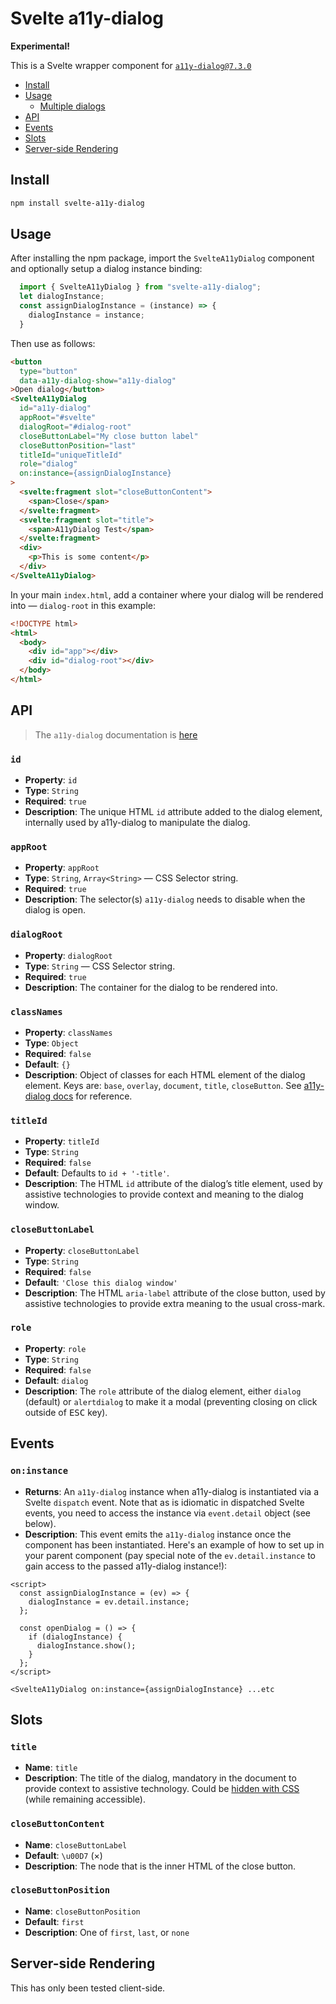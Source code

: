 # Svelte a11y-dialog

**Experimental!**

This is a Svelte wrapper component for [`a11y-dialog@7.3.0`](https://github.com/KittyGiraudel/a11y-dialog)

- [Install](#install)
- [Usage](#usage)
  - [Multiple dialogs](#multiple-dialogs)
- [API](#api)
- [Events](#events)
- [Slots](#slots)
- [Server-side Rendering](#server-side-rendering)

## Install

```bash
npm install svelte-a11y-dialog
```

## Usage

After installing the npm package, import the `SvelteA11yDialog` component
and optionally setup a dialog instance binding:

```js
  import { SvelteA11yDialog } from "svelte-a11y-dialog";
  let dialogInstance;
  const assignDialogInstance = (instance) => {
    dialogInstance = instance;
  }
```

Then use as follows:

```html
<button
  type="button"
  data-a11y-dialog-show="a11y-dialog"
>Open dialog</button>
<SvelteA11yDialog 
  id="a11y-dialog"
  appRoot="#svelte"
  dialogRoot="#dialog-root"
  closeButtonLabel="My close button label"
  closeButtonPosition="last"
  titleId="uniqueTitleId"
  role="dialog"
  on:instance={assignDialogInstance}
>
  <svelte:fragment slot="closeButtonContent">
    <span>Close</span>
  </svelte:fragment> 
  <svelte:fragment slot="title">
    <span>A11yDialog Test</span>
  </svelte:fragment> 
  <div>
    <p>This is some content</p>
  </div>
</SvelteA11yDialog>
```

In your main `index.html`, add a container where your dialog will be rendered into — `dialog-root` in this example:

```html
<!DOCTYPE html>
<html>
  <body>
    <div id="app"></div>
    <div id="dialog-root"></div>
  </body>
</html>
```

## API

> The `a11y-dialog` documentation is [here](https://a11y-dialog.netlify.app/)

### `id`

- **Property**: `id`
- **Type**: `String`
- **Required**: `true`
- **Description**: The unique HTML `id` attribute added to the dialog element, internally used by a11y-dialog to manipulate the dialog.


### `appRoot`

- **Property**: `appRoot`
- **Type**: `String`, `Array<String>` — CSS Selector string.
- **Required**: `true`
- **Description**: The selector(s) `a11y-dialog` needs to disable when the dialog is open.

### `dialogRoot`

- **Property**: `dialogRoot`
- **Type**: `String` — CSS Selector string.
- **Required**: `true`
- **Description**: The container for the dialog to be rendered into.

### `classNames`

- **Property**: `classNames`
- **Type**: `Object`
- **Required**: `false`
- **Default**: `{}`
- **Description**: Object of classes for each HTML element of the dialog element. Keys are: `base`, `overlay`, `document`, `title`, `closeButton`. See [a11y-dialog docs](https://a11y-dialog.netlify.app/) for reference.

### `titleId`

- **Property**: `titleId`
- **Type**: `String`
- **Required**: `false`
- **Default**: Defaults to `id + '-title'`.
- **Description**: The HTML `id` attribute of the dialog’s title element, used by assistive technologies to provide context and meaning to the dialog window.

### `closeButtonLabel`

- **Property**: `closeButtonLabel`
- **Type**: `String`
- **Required**: `false`
- **Default**: `'Close this dialog window'`
- **Description**: The HTML `aria-label` attribute of the close button, used by assistive technologies to provide extra meaning to the usual cross-mark.

### `role`

- **Property**: `role`
- **Type**: `String`
- **Required**: `false`
- **Default**: `dialog`
- **Description**: The `role` attribute of the dialog element, either `dialog` (default) or `alertdialog` to make it a modal (preventing closing on click outside of <kbd>ESC</kbd> key).

## Events

### `on:instance`

- **Returns**: An `a11y-dialog` instance when a11y-dialog is instantiated via
a Svelte `dispatch` event. Note that as is idiomatic in dispatched Svelte events, you need to access the instance via `event.detail` object (see below).
- **Description**: This event emits the `a11y-dialog` instance once the component has been instantiated. Here's an example of how to set up in your parent component (pay special note of the `ev.detail.instance` to gain access to the passed a11y-dialog instance!):

```svelte
<script>
  const assignDialogInstance = (ev) => {
    dialogInstance = ev.detail.instance;
  };

  const openDialog = () => {
    if (dialogInstance) {
      dialogInstance.show();
    }
  };
</script>

<SvelteA11yDialog on:instance={assignDialogInstance} ...etc
```

## Slots

### `title`

- **Name**: `title`
- **Description**: The title of the dialog, mandatory in the document to provide context to assistive technology. Could be [hidden with CSS](https://hugogiraudel.com/2016/10/13/css-hide-and-seek/) (while remaining accessible).

### `closeButtonContent`

- **Name**: `closeButtonLabel`
- **Default**: `\u00D7` (×)
- **Description**: The node that is the inner HTML of the close button.

### `closeButtonPosition`

- **Name**: `closeButtonPosition`
- **Default**: `first`
- **Description**: One of `first`, `last`, or `none`

## Server-side Rendering

This has only been tested client-side.

